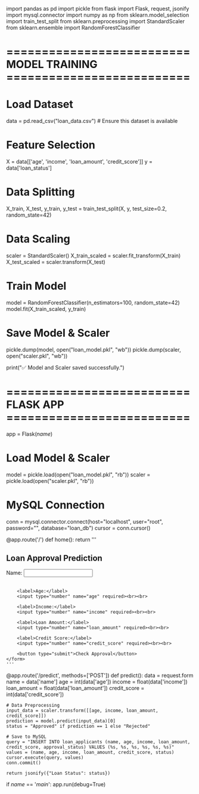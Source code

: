 import pandas as pd
import pickle
from flask import Flask, request, jsonify
import mysql.connector
import numpy as np
from sklearn.model_selection import train_test_split
from sklearn.preprocessing import StandardScaler
from sklearn.ensemble import RandomForestClassifier

# ========================== MODEL TRAINING ==========================

# Load Dataset
data = pd.read_csv("loan_data.csv")  # Ensure this dataset is available

# Feature Selection
X = data[['age', 'income', 'loan_amount', 'credit_score']]
y = data['loan_status']

# Data Splitting
X_train, X_test, y_train, y_test = train_test_split(X, y, test_size=0.2, random_state=42)

# Data Scaling
scaler = StandardScaler()
X_train_scaled = scaler.fit_transform(X_train)
X_test_scaled = scaler.transform(X_test)

# Train Model
model = RandomForestClassifier(n_estimators=100, random_state=42)
model.fit(X_train_scaled, y_train)

# Save Model & Scaler
pickle.dump(model, open("loan_model.pkl", "wb"))
pickle.dump(scaler, open("scaler.pkl", "wb"))

print("✅ Model and Scaler saved successfully.")

# ========================== FLASK APP ==========================

app = Flask(_name_)

# Load Model & Scaler
model = pickle.load(open("loan_model.pkl", "rb"))
scaler = pickle.load(open("scaler.pkl", "rb"))

# MySQL Connection
conn = mysql.connector.connect(host="localhost", user="root", password="", database="loan_db")
cursor = conn.cursor()

@app.route('/')
def home():
    return '''
    <h2>Loan Approval Prediction</h2>
    <form action="/predict" method="post">
        <label>Name:</label>
        <input type="text" name="name" required><br><br>
        
        <label>Age:</label>
        <input type="number" name="age" required><br><br>
        
        <label>Income:</label>
        <input type="number" name="income" required><br><br>
        
        <label>Loan Amount:</label>
        <input type="number" name="loan_amount" required><br><br>
        
        <label>Credit Score:</label>
        <input type="number" name="credit_score" required><br><br>

        <button type="submit">Check Approval</button>
    </form>
    '''

@app.route('/predict', methods=['POST'])
def predict():
    data = request.form
    name = data['name']
    age = int(data['age'])
    income = float(data['income'])
    loan_amount = float(data['loan_amount'])
    credit_score = int(data['credit_score'])

    # Data Preprocessing
    input_data = scaler.transform([[age, income, loan_amount, credit_score]])
    prediction = model.predict(input_data)[0]
    status = "Approved" if prediction == 1 else "Rejected"

    # Save to MySQL
    query = "INSERT INTO loan_applicants (name, age, income, loan_amount, credit_score, approval_status) VALUES (%s, %s, %s, %s, %s, %s)"
    values = (name, age, income, loan_amount, credit_score, status)
    cursor.execute(query, values)
    conn.commit()

    return jsonify({"Loan Status": status})

if _name_ == '_main_':
    app.run(debug=True)
